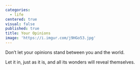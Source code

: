 ```yaml
---
categories:
  - life
centered: true
visual: false
published: true
title: Your Opinions
image: 'https://i.imgur.com/j9HGo53.jpg'
---
```

Don’t let your opinions 
stand between you 
and the world. 

Let it in, 
just as it is, 
and all  its wonders 
will reveal themselves.

